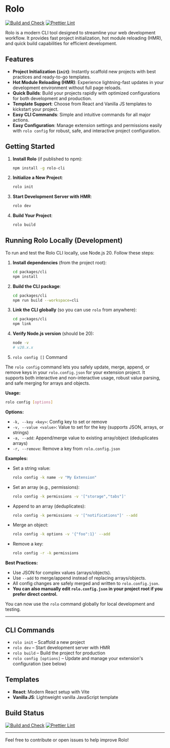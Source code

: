 # Rolo

[![Build and Check](https://github.com/rolo-kit/rolo/actions/workflows/ci.yml/badge.svg)](https://github.com/rolo-kit/rolo/actions/workflows/ci.yml)
[![Prettier Lint](https://github.com/rolo-kit/rolo/actions/workflows/prettier.yml/badge.svg)](https://github.com/rolo-kit/rolo/actions/workflows/prettier.yml)

Rolo is a modern CLI tool designed to streamline your web development workflow. It provides fast project initialization, hot module reloading (HMR), and quick build capabilities for efficient development.

## Features

- **Project Initialization (`init`)**: Instantly scaffold new projects with best practices and ready-to-go templates.
- **Hot Module Reloading (HMR)**: Experience lightning-fast updates in your development environment without full page reloads.
- **Quick Builds**: Build your projects rapidly with optimized configurations for both development and production.
- **Template Support**: Choose from React and Vanilla JS templates to kickstart your project.
- **Easy CLI Commands**: Simple and intuitive commands for all major actions.
- **Easy Configuration**: Manage extension settings and permissions easily with `rolo config` for robust, safe, and interactive project configuration.

## Getting Started

1. **Install Rolo** (if published to npm):

   ```sh
   npm install -g rolo-cli
   ```

2. **Initialize a New Project**:

   ```sh
   rolo init
   ```

3. **Start Development Server with HMR**:

   ```sh
   rolo dev
   ```

4. **Build Your Project**:
   ```sh
   rolo build
   ```

## Running Rolo Locally (Development)

To run and test the Rolo CLI locally, use Node.js 20. Follow these steps:

1. **Install dependencies** (from the project root):

   ```sh
   cd packages/cli
   npm install
   ```

2. **Build the CLI package**:

   ```sh
   cd packages/cli
   npm run build --workspace=cli
   ```

3. **Link the CLI globally** (so you can use `rolo` from anywhere):

   ```sh
   cd packages/cli
   npm link
   ```

4. **Verify Node.js version** (should be 20):

   ```sh
   node -v
   # v20.x.x
   ```

5. `rolo config []` Command

The `rolo config` command lets you safely update, merge, append, or remove keys in your `rolo.config.json` for your extension project. It supports both interactive and non-interactive usage, robust value parsing, and safe merging for arrays and objects.

**Usage:**

```sh
rolo config [options]
```

**Options:**

- `-k, --key <key>`: Config key to set or remove
- `-v, --value <value>`: Value to set for the key (supports JSON, arrays, or strings)
- `-a, --add`: Append/merge value to existing array/object (deduplicates arrays)
- `-r, --remove`: Remove a key from `rolo.config.json`

**Examples:**

- Set a string value:
  ```sh
  rolo config -k name -v "My Extension"
  ```
- Set an array (e.g., permissions):
  ```sh
  rolo config -k permissions -v '["storage","tabs"]'
  ```
- Append to an array (deduplicates):
  ```sh
  rolo config -k permissions -v '["notifications"]' --add
  ```
- Merge an object:
  ```sh
  rolo config -k options -v '{"foo":1}' --add
  ```
- Remove a key:
  ```sh
  rolo config -r -k permissions
  ```

**Best Practices:**

- Use JSON for complex values (arrays/objects).
- Use `--add` to merge/append instead of replacing arrays/objects.
- All config changes are safely merged and written to `rolo.config.json`.
- **You can also manually edit `rolo.config.json` in your project root if you prefer direct control.**

You can now use the `rolo` command globally for local development and testing.

---

## CLI Commands

- `rolo init` – Scaffold a new project
- `rolo dev` – Start development server with HMR
- `rolo build` – Build the project for production
- `rolo config [options]` – Update and manage your extension's configuration (see below)

## Templates

- **React**: Modern React setup with Vite
- **Vanilla JS**: Lightweight vanilla JavaScript template

## Build Status

[![Build and Check](https://github.com/rolo-kit/rolo/actions/workflows/ci.yml/badge.svg)](https://github.com/rolo-kit/rolo/actions/workflows/ci.yml)
[![Prettier Lint](https://github.com/rolo-kit/rolo/actions/workflows/prettier.yml/badge.svg)](https://github.com/rolo-kit/rolo/actions/workflows/prettier.yml)

---

Feel free to contribute or open issues to help improve Rolo!

